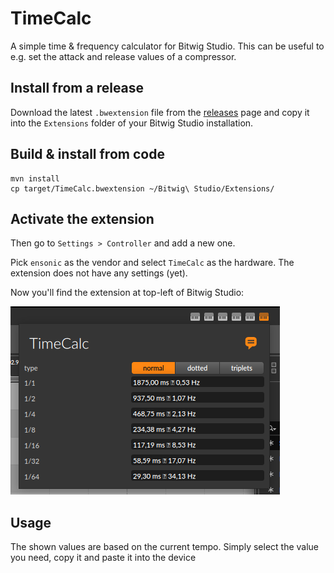 # TimeCalc

A simple time & frequency calculator for Bitwig Studio. This can be useful to
e.g. set the attack and release values of a compressor.

## Install from a release

Download the latest `.bwextension` file from the [releases](https://github.com/ensonic/bitwig-timecalc/releases)
page and copy it into the `Extensions` folder of your Bitwig Studio
installation. 

## Build & install from code

```shell
mvn install
cp target/TimeCalc.bwextension ~/Bitwig\ Studio/Extensions/
```

## Activate the extension

Then go to `Settings > Controller` and add a new one.

Pick `ensonic` as the vendor and select `TimeCalc` as the hardware. The
extension does not have any settings (yet).

Now you'll find the extension at top-left of Bitwig Studio:

![main ui](/docs/main.png)

## Usage

The shown values are based on the current tempo. Simply select the value you
need, copy it and paste it into the device
